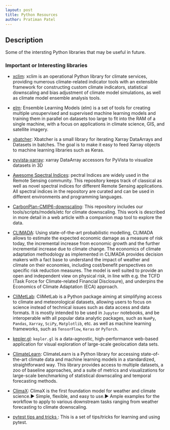 ```yaml
---
layout: post
title: Python Resources
author: Pratiman Patel
---
```


## Description
Some of the intersting Python libraries that may be useful in future.

### Important or Interesting libraries

 - [xclim](https://xclim.readthedocs.io/en/stable/index.html): xclim is an operational Python library for climate services, providing numerous climate-related indicator tools with an extensible framework for constructing custom climate indicators, statistical downscaling and bias adjustment of climate model simulations, as well as climate model ensemble analysis tools.
 
 - [elm](https://ensemble-learning-models.readthedocs.io/en/latest/about.html): Ensemble Learning Models (elm) is a set of tools for creating multiple unsupervised and supervised machine learning models and training them in parallel on datasets too large to fit into the RAM of a single machine, with a focus on applications in climate science, GIS, and satellite imagery.
 
 - [xbatcher](https://xbatcher.readthedocs.io/en/latest/): Xbatcher is a small library for iterating Xarray DataArrays and Datasets in batches. The goal is to make it easy to feed Xarray objects to machine learning libraries such as Keras.
 
 - [pyvista-xarray](https://github.com/pyvista/pyvista-xarray): xarray DataArray accessors for PyVista to visualize datasets in 3D
 
 - [Awesome Spectral Indices](https://awesome-ee-spectral-indices.readthedocs.io/en/latest/): pectral Indices are widely used in the Remote Sensing community. This repository keeps track of classical as well as novel spectral indices for different Remote Sensing applications. All spectral indices in the repository are curated and can be used in different environments and programming languages. 
 
 - [CarbonPlan-CMIP6-downscaling](https://github.com/carbonplan/cmip6-downscaling): This repository includes our tools/scripts/models/etc for climate downscaling. This work is described in more detail in a web article with a companion map tool to explore the data. 
 
 - [CLIMADA](https://wcr.ethz.ch/research/climada.html): Using state-​of-the-art probabilistic modelling, CLIMADA allows to estimate the expected economic damage as a measure of risk today, the incremental increase from economic growth and the further incremental increase due to climate change. The economics of climate adaptation methodology as implemented in CLIMADA provides decision makers with a fact base to understand the impact of weather and climate on their economies, including cost/benefit perspectives on specific risk reduction measures. The model is well suited to provide an open and independent view on physical risk, in line with e.g. the TCFD (Task Force for Climate-​related Financial Disclosure), and underpins the Economics of Climate Adaptation (ECA) approach.
 
 - [CliMetLab](https://climetlab.readthedocs.io/en/latest/): CliMetLab is a Python package aiming at simplifying access to climate and meteorological datasets, allowing users to focus on science instead of technical issues such as data access and data formats. It is mostly intended to be used in `Jupyter` notebooks, and be interoperable with all popular data analytic packages, such as `NumPy`, `Pandas`, `Xarray`, `SciPy`, `Matplotlib`, etc. as well as machine learning frameworks, such as `TensorFlow`, `Keras` or `PyTorch`.
 
 - [kepler.gl](http://www.kepler.gl/): `kepler.gl` is a data-agnostic, high-performance web-based application for visual exploration of large-scale geolocation data sets.
 
 - [ClimateLearn](https://climatelearn.readthedocs.io/en/latest/): ClimateLearn is a Python library for accessing state-of-the-art climate data and machine learning models in a standardized, straightforward way. This library provides access to multiple datasets, a zoo of baseline approaches, and a suite of metrics and visualizations for large-scale benchmarking of statistical downscaling and temporal forecasting methods.
 
 - [ClimaX](https://microsoft.github.io/ClimaX/): ClimaX is the first foundation model for weather and climate science.▶️ Simple, flexible, and easy to use.▶️ Ample examples for the workflow to apply to various downstream tasks ranging from weather forecasting to climate downscaling. 
 
 - [pytest tips and tricks ](https://pythontest.com/pytest-tips-tricks/): This is a set of tips/tricks for learning and using pytest.